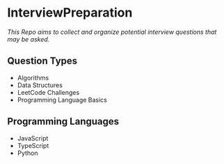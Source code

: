 # InterviewPreparation

_This Repo aims to collect and organize potential interview questions that may be asked._

## Question Types

- Algorithms
- Data Structures
- LeetCode Challenges
- Programming Language Basics

## Programming Languages

- JavaScript
- TypeScript
- Python
